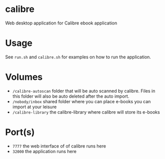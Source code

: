 # calibre

Web desktop application for Calibre ebook application

# Usage

See `run.sh` and `calibre.sh` for examples on how to run the application.

# Volumes

* `/calibre-autoscan` folder that will be auto scanned by calibre. Files in this folder will also be auto deleted after the auto import.
* `/nobody/inbox` shared folder where you can place e-books you can import at your leisure
* `/calibre-library` the calibre-library where calibre will store its e-books

# Port(s)

* `7777` the web interface of of calibre runs here
* `32000` the application runs here 

